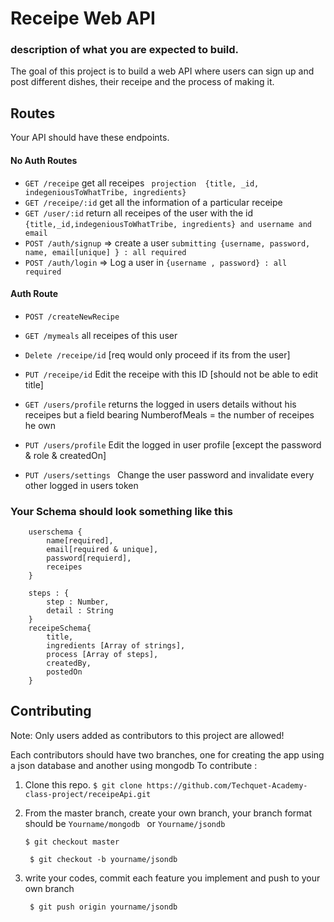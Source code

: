 # Receipe Web API

### description of what you are expected to build.

The goal of this project is to build a web API where users can sign up and post different dishes, their receipe and the process of making it.
## Routes

Your API should have these endpoints.

#### No Auth Routes

* `GET /receipe` get all receipes  ` projection  {title, _id, indegeniousToWhatTribe, ingredients}`
*  `GET /receipe/:id` get all the information of a particular receipe
*  `GET /user/:id` return all receipes of the user with the id  `{title,_id,indegeniousToWhatTribe, ingredients} and username and email`
*  `POST /auth/signup` => create a user  `submitting {username, password, name, email[unique] } : all required`
*  `POST /auth/login` => Log a user in  `{username , password} : all required`

#### Auth Route

* `POST /createNewRecipe`
* `GET /mymeals` all receipes of this user
* `Delete /receipe/id` [req would only proceed if its from the user]
* `PUT /receipe/id` Edit the receipe with this ID [should not be able to edit title]

* `GET /users/profile` returns the logged in users details without his receipes but a field bearing NumberofMeals = the number of receipes he own
* `PUT /users/profile` Edit the logged in user profile [except the password & role & createdOn]
* `PUT /users/settings ` Change the user password and invalidate every other logged in users token


### Your Schema should look something like this

```
    userschema {
        name[required],
        email[required & unique],
        password[requierd],
        receipes 
    }

    steps : {
        step : Number,
        detail : String
    }
    receipeSchema{
        title,
        ingredients [Array of strings],
        process [Array of steps],
        createdBy,
        postedOn
    }
```

## Contributing

Note: Only users added as contributors to this project are allowed!

Each contributors should have two branches, one for creating the app using a json database and another using mongodb
To contribute :

1. Clone this repo.
   ``` $ git clone https://github.com/Techquet-Academy-class-project/receipeApi.git ```
3. From the master branch, create your own branch, your branch format should be `Yourname/mongodb ` or `Yourname/jsondb`
   
   ```$ git checkout master ```
   
   ``` $ git checkout -b yourname/jsondb```
   
5. write your codes, commit each feature you implement and push to your own branch

   ``` $ git push origin yourname/jsondb```

